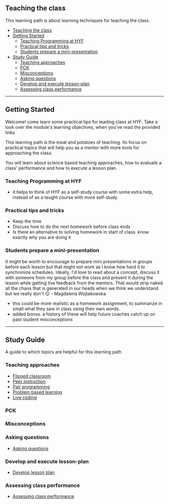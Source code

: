 ## Teaching the class

This learning path is about learning techniques for teaching the class. 

- [Teaching the class](#teaching-the-class)
- [Getting Started](#getting-started)
  - [Teaching Programming at HYF](#teaching-programming-at-hyf)
  - [Practical tips and tricks](#practical-tips-and-tricks)
  - [Students prepare a mini-presentation](#students-prepare-a-mini-presentation)
- [Study Guide](#study-guide)
  - [Teaching approaches](#teaching-approaches)
  - [PCK](#pck)
  - [Misconceptions](#misconceptions)
  - [Asking questions](#asking-questions)
  - [Develop and execute lesson-plan](#develop-and-execute-lesson-plan)
  - [Assessing class performance](#assessing-class-performance)

---

## Getting Started

Welcome!  come learn some practical tips for leading class at HYF.  Take a look over the module's learning objectives, when you've read the provided links

This learning path is the meat and potatoes of teaching. Its focus on practical topics that will help you as a mentor with more tools for approaching the class. 

You will learn about science based teaching approaches, how to evaluate a class' performance and how to execute a lesson plan. 


### Teaching Programming at HYF

- it helps to think of HYF as a self-study course with some extra help, instead of as a taught course with more self-study

### Practical tips and tricks

- Keep the time
- Discuss how to do the next homework before class ends
- Is there an alternative to solving homework in start of class. know exactly why you are doing it



### Students prepare a mini-presentation

It might be worth to encourage to prepare mini presentations in groups before each lesson but that might not work as I know how hard it to synchronize schedules. Ideally, I'd love to read about a concept, discuss it with someone from my group before the class and present it during the lesson while getting live feedback from the mentors. That would strip naked all the chaos that is generated in our heads when we think we understand but we really don't :wink: - Magdalena Wojtakowska
- this could be more realistic as a homework assignment, to summarize in small what they saw in class using their own words.
- added bonus.  a history of these will help future coaches catch up on past student misconceptions


---

## Study Guide

A guide to which topics are helpful for this learning path

### Teaching approaches
- [Flipped classroom](./../topics/flipped-classroom.md)
- [Peer instruction](./../topics/peer-instruction.md)
- [Pair programming](./../topics/pair-programming.md)
- [Problem based learning](./../topics/problem-based-learning.md)
- [Live coding](./../topics/live-coding.md)
<!-- Student centered learning: https://youtu.be/2N1I6sOhDiw https://lo.unisa.edu.au/mod/book/tool/print/index.php?id=610988 -->

### PCK

### Misconceptions

### Asking questions
- [Asking questions](./../topics/asking-questions.md)

### Develop and execute lesson-plan
- [Develop lesson plan](./../topics/develop-and-execute-lesson-plan.md)

<!-- 
### Creating a social class
-->
### Assessing class performance
- [Assessing class performance](./../topics/assessing-class-performance.md)
